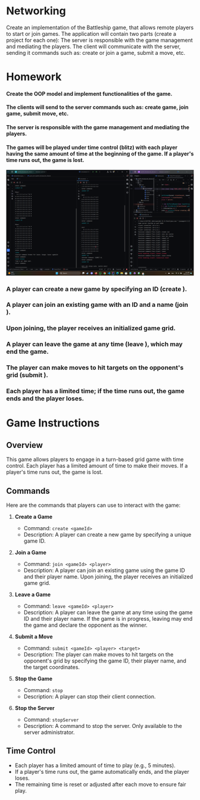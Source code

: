 #  Networking
Create an implementation of the Battleship game, that allows remote players to start or join games. The application will contain two parts (create a project for each one):
    The server is responsible with the game management and mediating the players.
    The client will communicate with the server, sending it commands such as:
        create or join a game,
        submit a move, etc. 
# Homework 
  ####  Create the OOP model and implement functionalities of the game.
  ####  The clients will send to the server commands such as: create game, join game, submit move, etc.
  ####  The server is responsible with the game management and mediating the players.
  ####  The games will be played under time control (blitz) with each player having the same amount of time at the beginning of the game. If a player's time runs out, the game is lost. 

![screenshot1](1.png)

  ###   A player can create a new game by specifying an ID (create <gameId>).
  ###   A player can join an existing game with an ID and a name (join <gameId> <player>).
  ###   Upon joining, the player receives an initialized game grid.
  ###   A player can leave the game at any time (leave <gameId> <player>), which may end the game.
  ###   The player can make moves to hit targets on the opponent's grid (submit <gameId> <player> <target>).
  ###   Each player has a limited time; if the time runs out, the game ends and the player loses.
  # Game Instructions

## Overview
This game allows players to engage in a turn-based grid game with time control. Each player has a limited amount of time to make their moves. If a player's time runs out, the game is lost.

## Commands
Here are the commands that players can use to interact with the game:

1. **Create a Game**
   - Command: `create <gameId>`
   - Description: A player can create a new game by specifying a unique game ID.

2. **Join a Game**
   - Command: `join <gameId> <player>`
   - Description: A player can join an existing game using the game ID and their player name. Upon joining, the player receives an initialized game grid.

3. **Leave a Game**
   - Command: `leave <gameId> <player>`
   - Description: A player can leave the game at any time using the game ID and their player name. If the game is in progress, leaving may end the game and declare the opponent as the winner.

4. **Submit a Move**
   - Command: `submit <gameId> <player> <target>`
   - Description: The player can make moves to hit targets on the opponent's grid by specifying the game ID, their player name, and the target coordinates.

5. **Stop the Game**
   - Command: `stop`
   - Description: A player can stop their client connection.

6. **Stop the Server**
   - Command: `stopServer`
   - Description: A command to stop the server. Only available to the server administrator.

## Time Control
- Each player has a limited amount of time to play (e.g., 5 minutes).
- If a player's time runs out, the game automatically ends, and the player loses.
- The remaining time is reset or adjusted after each move to ensure fair play.
